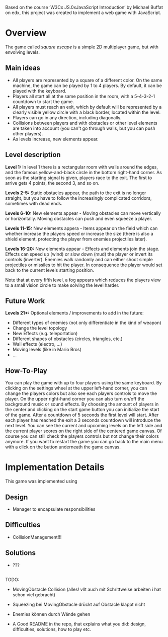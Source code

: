 Based on the course ‘W3Cx JS.0xJavaScript Introduction’ by Michael Buffat on edx, this project was created to implement a web game with JavaScript.


# Overview
The game called *square escape* is a simple 2D multiplayer game, but with envolving levels.


## Main ideas
- All players are represented by a square of a different color. On the same machine, the game can be played by 1 to 4 players. By default, it can be played with the keyboard.
- Players all start all at the same position in the room, with a 5-4-3-2-1 countdown to start the game.
- All players must reach an exit, which by default will be represented by a clearly visible yellow circle with a black border, located within the level.
- Players can go in any direction, including diagonally.
- Collisions between players and with obstacles or other level elements are taken into account (you can't go through walls, but you can push other players).
- As levels increase, new elements appear.


## Level description
**Level 1:** In level 1 there is a rectangular room with walls around the edges, and the famous yellow-and-black circle in the bottom right-hand corner. As soon as the starting signal is given, players race to the exit. The first to arrive gets 4 points, the second 3, and so on.

**Levels 2-5:** Static obstacles appear, the path to the exit is no longer straight, but you have to follow the increasingly complicated corridors, sometimes with dead ends.

**Levels 6-10:** New elements appear - Moving obstacles can move vertically or horizontally. Moving obstacles can push and even squeeze a player.

**Levels 11-15:** New elements appera - Items appear on the field which can whether increase the players speed or increase the size (there is also a shield element, protecting the player from enemies projectiles later).

**Levels 16-20:** New elements appear - Effects and elements join the stage. Effects can speed up (wind) or slow down (mud) the player or invert its controls (inverter). Enemies walk randomly and can either shoot simple projectiles or missiles to hit the player. In consequence the player would set back to the current levels starting position.

Note that at every fifth level, a fog appears which reduces the players view to a small vision circle to make solving the level harder.


## Future Work
**Levels 21+:** Optional elements / improvements to add in the future:
- Different types of enemies (not only differentiate in the kind of weapon)
- Change the level topology
- New Effects (e.g. teleportation)
- Different shapes of obstacles (circles, triangles, etc.)
- Wall effects (electro, ...)
- Moving levels (like in Mario Bros)
- ...


## How-To-Play
You can play the game with up to four players using the same keyboard. By clicking on the settings wheel at the upper left-hand corner, you can change
the players colors but also see each players controls to move the player. On the upper right-hand corner you can also turn on/off the background music 
or sound effects.
By choosing the amount of players in the center and clicking on the start game button you can initialize the start of the game. After a countdown
of 5 seconds the first level will start. After each player has reached the exit a 3 seconds countdown will introduce the next level.
You can see the current and upcoming levels on the left side and the current player scores on the right side of the centered game canvas. Of course you
can still check the players controls but not change their colors anymore. If you want to restart the game you can go back to the main menu with a click
on the button underneath the game canvas.



# Implementation Details
This game was implemented using

## Design
- Manager to encapsulate responsibilities

## Difficulties
- CollisionManagement!!!

## Solutions
- ???

##


TODO:
- MovingObstacle Collision (alles! vllt auch mit Schrittweise arbeiten i hat schon viel gebracht)
- Squeezing bei MovingObstacle drückt auf Obstacle klappt nicht
- Enemies können durch Wände gehen

- A Good README in the repo, that explains what you did: design, difficulties, solutions, how to play etc.
